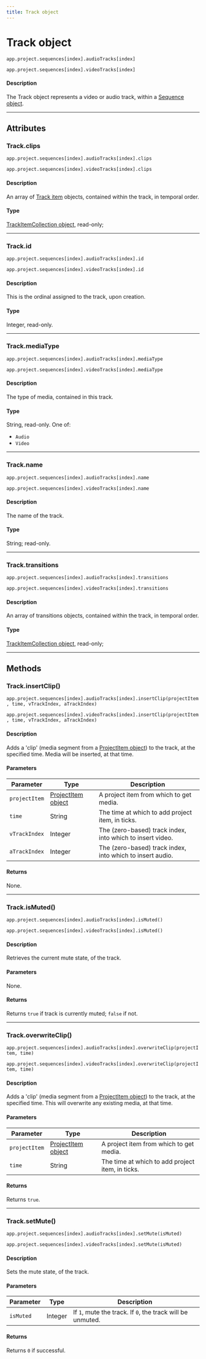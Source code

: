 ```yaml
---
title: Track object
---
```

# Track object

`app.project.sequences[index].audioTracks[index]`

`app.project.sequences[index].videoTracks[index]`

#### Description

The Track object represents a video or audio track, within a [Sequence object](../sequence).

---

## Attributes

### Track.clips

`app.project.sequences[index].audioTracks[index].clips`

`app.project.sequences[index].videoTracks[index].clips`

#### Description

An array of [Track item](../../item/trackitem) objects, contained within the track, in temporal order.

#### Type

[TrackItemCollection object](../../collection/trackitemcollection), read-only;

---

### Track.id

`app.project.sequences[index].audioTracks[index].id`

`app.project.sequences[index].videoTracks[index].id`

#### Description

This is the ordinal assigned to the track, upon creation.

#### Type

Integer, read-only.

---

### Track.mediaType

`app.project.sequences[index].audioTracks[index].mediaType`

`app.project.sequences[index].videoTracks[index].mediaType`

#### Description

The type of media, contained in this track.

#### Type

String, read-only. One of:

- `Audio`
- `Video`

---

### Track.name

`app.project.sequences[index].audioTracks[index].name`

`app.project.sequences[index].videoTracks[index].name`

#### Description

The name of the track.

#### Type

String; read-only.

---

### Track.transitions

`app.project.sequences[index].audioTracks[index].transitions`

`app.project.sequences[index].videoTracks[index].transitions`

#### Description

An array of transitions objects, contained within the track, in temporal order.

#### Type

[TrackItemCollection object](../../collection/trackitemcollection), read-only;

---

## Methods

### Track.insertClip()

`app.project.sequences[index].audioTracks[index].insertClip(projectItem, time, vTrackIndex, aTrackIndex)`

`app.project.sequences[index].videoTracks[index].insertClip(projectItem, time, vTrackIndex, aTrackIndex)`

#### Description

Adds a 'clip' (media segment from a [ProjectItem object](../../item/projectitem)) to the track, at the specified time. Media will be inserted, at that time.

#### Parameters

| Parameter | Type | Description |
| --- | --- | --- |
| `projectItem` | [ProjectItem object](../../item/projectitem) | A project item from which to get media. |
| `time` | String | The time at which to add project item, in ticks. |
| `vTrackIndex` | Integer | The (zero-based) track index, into which to insert video. |
| `aTrackIndex` | Integer | The (zero-based) track index, into which to insert audio. |

#### Returns

None.

---

### Track.isMuted()

`app.project.sequences[index].audioTracks[index].isMuted()`

`app.project.sequences[index].videoTracks[index].isMuted()`

#### Description

Retrieves the current mute state, of the track.

#### Parameters

None.

#### Returns

Returns `true` if track is currently muted; `false` if not.

---

### Track.overwriteClip()

`app.project.sequences[index].audioTracks[index].overwriteClip(projectItem, time)`

`app.project.sequences[index].videoTracks[index].overwriteClip(projectItem, time)`

#### Description

Adds a 'clip' (media segment from a [ProjectItem object](../../item/projectitem)) to the track, at the specified time. This will overwrite any existing media, at that time.

#### Parameters

| Parameter | Type | Description |
| --- | --- | --- |
| `projectItem` | [ProjectItem object](../../item/projectitem) | A project item from which to get media. |
| `time` | String | The time at which to add project item, in ticks. |

#### Returns

Returns `true`.

---

### Track.setMute()

`app.project.sequences[index].audioTracks[index].setMute(isMuted)`

`app.project.sequences[index].videoTracks[index].setMute(isMuted)`

#### Description

Sets the mute state, of the track.

#### Parameters

| Parameter | Type | Description |
| --- | --- | --- |
| `isMuted` | Integer | If `1`, mute the track. If `0`, the track will be unmuted. |

#### Returns

Returns `0` if successful.
